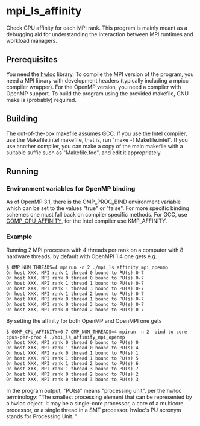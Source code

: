 mpi_ls_affinity
===============

Check CPU affinity for each MPI rank. This program is mainly meant as
a debugging aid for understanding the interaction between MPI runtimes
and workload managers.

Prerequisites
-------------

You need the [hwloc](http://www.open-mpi.org/projects/hwloc/)
library. To compile the MPI version of the program, you need a MPI
library with development headers (typically including a mpicc compiler
wrapper). For the OpenMP version, you need a compiler with OpenMP
support. To build the program using the provided makefile, GNU make is
(probably) required.

Building
--------

The out-of-the-box makefile assumes GCC. If you use the Intel
compiler, use the Makefile.intel makefile, that is, run "make -f
Makefile.intel". If you use another compiler, you can make a copy of
the main makefile with a suitable suffic such as "Makefile.foo", and
edit it appropriately.


Running
-------

### Environment variables for OpenMP binding

As of OpenMP 3.1, there is the OMP_PROC_BIND environment variable
which can be set to the values "true" or "false". For more specific
binding schemes one must fall back on compiler specific methods. For
GCC, use
[GOMP_CPU_AFFINITY](http://gcc.gnu.org/onlinedocs/libgomp/GOMP_005fCPU_005fAFFINITY.html),
for the Intel compiler use KMP_AFFINITY.

### Example

Running 2 MPI processes with 4 threads per rank on a computer with 8
hardware threads, by default with OpenMPI 1.4 one gets e.g.

	$ OMP_NUM_THREADS=4 mpirun -n 2 ./mpi_ls_affinity_mpi_openmp 
	On host XXX, MPI rank 1 thread 0 bound to PU(s) 0-7
	On host XXX, MPI rank 0 thread 0 bound to PU(s) 0-7
	On host XXX, MPI rank 1 thread 1 bound to PU(s) 0-7
	On host XXX, MPI rank 1 thread 3 bound to PU(s) 0-7
	On host XXX, MPI rank 1 thread 2 bound to PU(s) 0-7
	On host XXX, MPI rank 0 thread 1 bound to PU(s) 0-7
	On host XXX, MPI rank 0 thread 3 bound to PU(s) 0-7
	On host XXX, MPI rank 0 thread 2 bound to PU(s) 0-7

By setting the affinity for both OpenMP and OpenMPI one gets

	$ GOMP_CPU_AFFINITY=0-7 OMP_NUM_THREADS=4 mpirun -n 2 -bind-to-core -cpus-per-proc 4 ./mpi_ls_affinity_mpi_openmp 
	On host XXX, MPI rank 0 thread 0 bound to PU(s) 0
	On host XXX, MPI rank 1 thread 0 bound to PU(s) 4
	On host XXX, MPI rank 0 thread 1 bound to PU(s) 1
	On host XXX, MPI rank 1 thread 1 bound to PU(s) 5
	On host XXX, MPI rank 1 thread 2 bound to PU(s) 6
	On host XXX, MPI rank 1 thread 3 bound to PU(s) 7
	On host XXX, MPI rank 0 thread 2 bound to PU(s) 2
	On host XXX, MPI rank 0 thread 3 bound to PU(s) 3

In the program output, "PU(s)" means "processing unit", per the hwloc
terminology: "The smallest processing element that can be represented
by a hwloc object. It may be a single-core processor, a core of a
multicore processor, or a single thread in a SMT processor. hwloc's PU
acronym stands for Processing Unit. "
